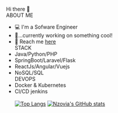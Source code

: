 Hi there 👋<br/>
ABOUT ME<br/>
- 💻 I'm a Sofware Engineer<br/>
- 🌱...currently working on something cool!<br/>
- 📧 Reach me <a href="https://anthony-keoro.netlify.app/">here</a><br/>
STACK<br/>
- Java/Python/PHP<br/>
- SpringBoot/Laravel/Flask<br/>
- ReactJs/Angular/Vuejs<br/>
- NoSQL/SQL<br/>
DEVOPS<br/>
- Docker & Kubernetes<br/>
- CI/CD jenkins<br/><br/>
[![Top Langs](https://github-readme-stats.vercel.app/api/top-langs/?username=Keoroanthony&show_icons=true&theme=darcula)](https://github.com/Keoroanthony/github-readme-stats)
[![Nzovia's GitHub stats](https://github-readme-stats.vercel.app/api?username=Keoroanthony&show_icons=true&theme=darcula)](https://github.com/Keoroanthony/github-readme-stats)
<!---
Keoroanthony/Keoroanthony is a ✨ special ✨ repository because its `README.md` (this file) appears on your GitHub profile.
You can click the Preview link to take a look at your changes.
--->

